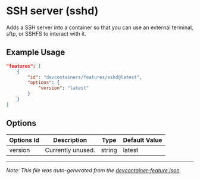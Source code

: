 
# SSH server (sshd)

Adds a SSH server into a container so that you can use an external terminal, sftp, or SSHFS to interact with it.

## Example Usage

```json
"features": [
    {
        "id": "devcontainers/features/sshd@latest",
        "options": {
            "version": "latest"
        }
    }
]
```

## Options

| Options Id | Description | Type | Default Value |
|-----|-----|-----|-----|
| version | Currently unused. | string | latest |

---

_Note: This file was auto-generated from the [devcontainer-feature.json](./devcontainer-feature.json)._
